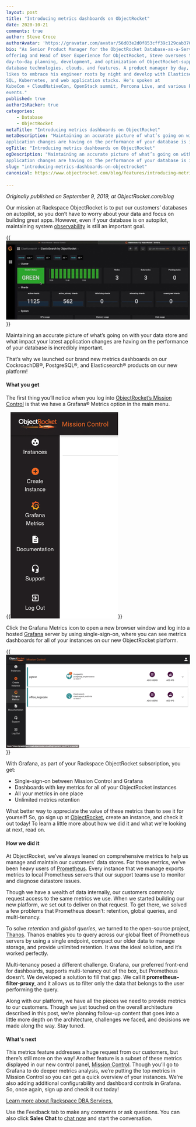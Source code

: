 ```yaml
---
layout: post
title: "Introducing metrics dashboards on ObjectRocket"
date: 2020-10-21
comments: true
author: Steve Croce
authorAvatar: 'https://gravatar.com/avatar/56d03e2d0f853cff39c129cab3761d49'
bio: "As Senior Product Manager for the ObjectRocket Database-as-a-Service
offering and Head of User Experience for ObjectRocket, Steve oversees the
day-to-day planning, development, and optimization of ObjectRocket-supported
database technologies, clouds, and features. A product manager by day, he still
likes to embrace his engineer roots by night and develop with Elasticsearch,
SQL, Kubernetes, and web application stacks. He's spoken at
KubeCon + CloudNativeCon, OpenStack summit, Percona Live, and various Rackspace
events."
published: true
authorIsRacker: true
categories:
    - Database
    - ObjectRocket
metaTitle: "Introducing metrics dashboards on ObjectRocket"
metaDescription: "Maintaining an accurate picture of what’s going on with your data store and what impact your latest
application changes are having on the performance of your database is incredibly important."
ogTitle: "Introducing metrics dashboards on ObjectRocket"
ogDescription: "Maintaining an accurate picture of what’s going on with your data store and what impact your latest
application changes are having on the performance of your database is incredibly important."
slug: "introducing-metrics-dashboards-on-objectrocket"
canonical: https://www.objectrocket.com/blog/features/introducing-metrics-dashboards-on-objectrocket/

---
```


*Originally published on September 9, 2019, at ObjectRocket.com/blog*

Our mission at Rackspace ObjectRocket is to put our customers’ databases on autopilot, so you don’t have to worry
about your data and focus on building great apps. However, even if your database is on autopilot, maintaining system
[observability](https://en.wikipedia.org/wiki/Observability) is still an important goal.

<!--more-->

{{<img src="picture1.jpg" title="" alt="">}}

Maintaining an accurate picture of what’s going on with your data store and what impact your latest application changes
are having on the performance of your database is incredibly important.

That’s why we launched our brand new metrics dashboards on our CockroachDB&reg;, PostgreSQL&reg;, and Elasticsearch&reg;
products on our new platform!

#### What you get

The first thing you’ll notice when you log into [ObjectRocket’s Mission Control](https://auth.objectrocket.cloud/login?state=g6Fo2SBadl9zaERaU1k4MUlySDRIaGlzYWZOX3o2ckhqQU1lN6N0aWTZIEMzbFBlRzJYemFTOW5GRUJlb3N0aVpFZl9FaDluczRpo2NpZNkgVFpENzVQcm55b1pBSUNtSjNSYjJHMEw4VkM0bzBib2M&client=TZD75PrnyoZAICmJ3Rb2G0L8VC4o0boc&protocol=oauth2&response_type=token%20id_token&nonce=1a22dfa6-b4c5-4cd3-a163-4f73c636eec8&scope=openid%20email%20name&redirect_uri=https%3A%2F%2Fapp.objectrocket.cloud%2Fsession-callback&audience=https%3A%2F%2Fapi.objectrocket.cloud&_ga=2.196728172.1797400172.1603119104-1358969005.1602515327&__hsfp=176983327&__hstc=227540674.6c2da1a33c3f4e98dc8ac794308ed907.1602515328573.1603223520983.1603224339200.24&__hssc=227540674.1.1603224339200) is that we have a Grafana&reg; Metrics option in the main menu.

{{<img src="picture2.png" title="" alt="">}}

Click the Grafana Metrics icon to open a new browser window and log into a hosted [Grafana](https://github.com/grafana/grafana)
server by using single-sign-on, where you can see metrics dashboards for all of your instances on our new ObjectRocket platform.

{{<img src="picture3.gif" title="" alt="">}}

With Grafana, as part of your Rackspace ObjectRocket subscription, you get:

* Single-sign-on between Mission Control and Grafana
* Dashboards with key metrics for all of your ObjectRocket instances
* All your metrics in one place
* Unlimited metrics retention

What better way to appreciate the value of these metrics than to see it for yourself! So, go sign up at 
[ObjectRocket](https://app.objectrocket.cloud), create an instance, and check it out today! To learn  a little
more about how we did it and what we’re looking at next, read on.

#### How we did it

At ObjectRocket, we’ve always leaned on comprehensive metrics to help us manage and maintain our customers’ data
stores. For those metrics, we’ve been heavy users of [Prometheus](https://prometheus.io). Every instance that we
manage exports metrics to local Prometheus servers that our support teams use to monitor and diagnose datastore issues. 

Though we have a wealth of data internally, our customers commonly request access to the same metrics we use. When we
started building our new platform, we set out to deliver on that request. To get there, we solved a few problems that
Prometheus doesn’t: retention, global queries, and multi-tenancy.

To solve _retention_ and _global queries_, we turned to the open-source project, [Thanos](https://thanos.io). Thanos enables
you to query across our global fleet of Prometheus servers by using a single endpoint, compact our older data to manage
storage, and provide unlimited retention. It was the ideal solution, and it’s worked perfectly.

Multi-tenancy posed a different challenge. Grafana, our preferred front-end for dashboards, supports multi-tenancy out of
the box, but Prometheus doesn’t. We developed a solution to fill that gap. We call it **prometheus-filter-proxy**, and it
allows us to filter only the data that belongs to the user performing the query.

Along with our platform, we have all the pieces we need to provide metrics to our customers. Though we just touched on the
overall architecture described in this post, we're planning follow-up content that goes into a little more depth on the
architecture, challenges we faced, and decisions we made along the way. Stay tuned.

#### What's next

This metrics feature addresses a huge request from our customers, but there’s still more on the way! Another feature is a
subset of these metrics displayed in our new control panel, [Mission Control](https://auth.objectrocket.cloud/login?state=g6Fo2SAwLS1RaW1nazNPQXlMMEJxTkYtd2R1Z1kyS0lrSkNlcKN0aWTZIGdQaWN0SFVYdEwxZTEwLVZHY0FwVHVVb0xGUmdTTjVYo2NpZNkgVFpENzVQcm55b1pBSUNtSjNSYjJHMEw4VkM0bzBib2M&client=TZD75PrnyoZAICmJ3Rb2G0L8VC4o0boc&protocol=oauth2&response_type=token%20id_token&nonce=e25ea0e9-7b40-4bca-89f0-85c766d88d5f&scope=openid%20email%20name&redirect_uri=https%3A%2F%2Fapp.objectrocket.cloud%2Fsession-callback&audience=https%3A%2F%2Fapi.objectrocket.cloud&_ga=2.173054691.1797400172.1603119104-1358969005.1602515327&__hsfp=176983327&__hstc=227540674.6c2da1a33c3f4e98dc8ac794308ed907.1602515328573.1603223520983.1603224339200.24&__hssc=227540674.1.1603224339200). Though you’ll go to Grafana to do deeper metrics analysis, we’re putting the top metrics in Mission Control
so you can get a quick overview of your instances. We're also adding additional configurability and dashboard controls in
Grafana. So, once again, sign up and check it out today!

<a class="cta purple" id="cta" href="https://www.rackspace.com/data/dba-services">Learn more about Rackspace DBA Services.</a>

Use the Feedback tab to make any comments or ask questions. You can also click
**Sales Chat** to [chat now](https://www.rackspace.com/) and start the conversation.
